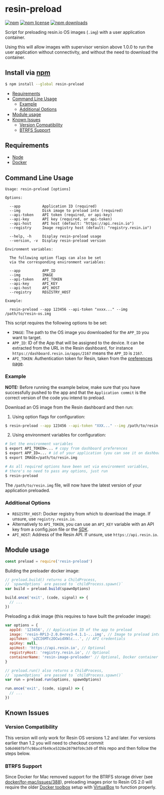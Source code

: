 # resin-preload
[![npm](https://img.shields.io/npm/v/resin-preload.svg?style=flat-square)](https://npmjs.com/package/resin-preload)
[![npm license](https://img.shields.io/npm/l/resin-preload.svg?style=flat-square)](https://npmjs.com/package/resin-preload)
[![npm downloads](https://img.shields.io/npm/dm/resin-preload.svg?style=flat-square)](https://npmjs.com/package/resin-preload)

Script for preloading resin.io OS images (`.img`) with a user application container.

Using this will allow images with supervisor version above 1.0.0 to run the user application without connectivity, and without the need to download the container.

## Install via [npm](https://npmjs.com)

```sh
$ npm install --global resin-preload
```

<!-- MarkdownTOC -->

- [Requirements](#requirements)
- [Command Line Usage](#command-line-usage)
    - [Example](#example)
    - [Additional Options](#additional-options)
- [Module usage](#module-usage)
- [Known Issues](#known-issues)
    - [Version Compatibility](#version-compatibility)
    - [BTRFS Support](#btrfs-support)

<!-- /MarkdownTOC -->


## Requirements

- [Node](https://nodejs.org)
- [Docker](https://www.docker.com)

## Command Line Usage

```
Usage: resin-preload [options]

Options:

  --app          Application ID (required)
  --img          Disk image to preload into (required)
  --api-token    API token (required, or api-key)
  --api-key      API key (required, or api-token)
  --api-host     API host (default: "https://api.resin.io")
  --registry     Image registry host (default: "registry.resin.io")

  --help, -h     Display resin-preload usage
  --version, -v  Display resin-preload version

Environment variables:

  The following option flags can also be set
  via the corresponding environment variables:

  --app          APP_ID
  --img          IMAGE
  --api-token    API_TOKEN
  --api-key      API_KEY
  --api-host     API_HOST
  --registry     REGISTRY_HOST

Example:

  resin-preload --app 123456 --api-token "xxxx..." --img /path/to/resin-os.img

```

This script requires the following options to be set:

  * `IMAGE`: The path to the OS image you downloaded for the `APP_ID` you want to target.
  * `APP_ID`: ID of the App that will be assigned to the device. It can be extracted from the URL in the Resin dashboard, for instance `https://dashboard.resin.io/apps/2167` means the `APP_ID` is `2167`.
  * `API_TOKEN`: Authentication token for Resin, taken from the [preferences page](https://dashboard.resin.io/preferences?tab=details). 


### Example

**NOTE:** Before running the example below, make sure that you have successfully pushed to the app and that the `Application commit` is the correct version of the code you intend to preload.

Download an OS image from the Resin dashboard and then run:

1) Using option flags for configuration:

```bash
$ resin-preload --app 123456 --api-token "XXX..." --img /path/to/resin.img
```

2) Using environment variables for configuration:

```bash
# Set the environment variables
$ export API_TOKEN=... # copy from dashboard preferences
$ export APP_ID=... # id of your application (you can see it on dashboard URL when you visit your app page)
$ export IMAGE=/path/to/resin.img

# As all required options have been set via environment variables,
# there's no need to pass any options, just run
$ resin-preload
```

The `/path/to/resin.img` file, will now have the latest version of your application preloaded.

### Additional Options

* `REGISTRY_HOST`: Docker registry from which to download the image. If unsure, use `registry.resin.io`.
* Alternatively to `API_TOKEN`, you can use an `API_KEY` variable with an API key from a config.json file or the [SDK](https://github.com/resin-io/resin-sdk/blob/master/DOCUMENTATION.md#resin.models.application.getApiKey).
* `API_HOST`: Address of the Resin API. If unsure, use `https://api.resin.io`.

## Module usage

```js
const preload = require('resin-preload')
```

Building the preloader docker image:

```js
// preload.build() returns a ChildProcess,
// `spawnOptions` are passed to `childProcess.spawn()`
var build = preload.build(spawnOptions)

build.once('exit', (code, signal) => {
  // ...
})
```

Preloading a disk image (this requires to have built the preloader image):

```js
var options = {
  appId: '123456', // Application ID of the app to preload
  image: 'resin-RPi3-2.0.0+rev3-4.1.1-...img', // Image to preload into
  apiToken: 'pZCI6MTc2OCwidXNlc...', // API credentials
  apiKey: null,
  apiHost: 'https://api.resin.io', // Optional
  registryHost: 'registry.resin.io', // Optional
  containerName: 'resin-image-preloader' // Optional, Docker container name
}

// preload.run() also returns a ChildProcess,
// `spawnOptions` are passed to `childProcess.spawn()`
var run = preload.run(options, spawnOptions)

run.once('exit', (code, signal) => {
  // ...
})
```

## Known Issues

### Version Compatibility

This version will only work for Resin OS versions 1.2 and later.
For versions earlier than 1.2 you will need to checkout commit `5d6d4607bffc98acdf649ce5328e2079dfb9c3d9` of this repo and then follow the steps below. 

### BTRFS Support

Since Docker for Mac removed support for the BTRFS storage driver (see [docker/for-mac/issues/388](https://github.com/docker/for-mac/issues/388)), preloading images prior to Resin OS 2.0 will require the older [Docker toolbox](https://docs.docker.com/toolbox/toolbox_install_mac/) setup with [VirtualBox](https://www.virtualbox.org/) to function properly.
